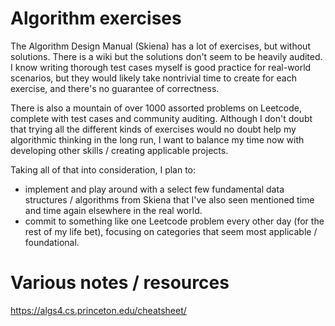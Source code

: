 # Algorithm exercises

The Algorithm Design Manual (Skiena) has a lot of exercises, but without solutions. There is a wiki but the solutions don't seem to be heavily audited. I know writing thorough test cases myself is good practice for real-world scenarios, but they would likely take nontrivial time to create for each exercise, and there's no guarantee of correctness.

There is also a mountain of over 1000 assorted problems on Leetcode, complete with test cases and community auditing. Although I don't doubt that trying all the different kinds of exercises would no doubt help my algorithmic thinking in the long run, I want to balance my time now with developing other skills / creating applicable projects.

Taking all of that into consideration, I plan to:
- implement and play around with a select few fundamental data structures / algorithms from Skiena that I've also seen mentioned time and time again elsewhere in the real world.
- commit to something like one Leetcode problem every other day (for the rest of my life bet), focusing on categories that seem most applicable / foundational.


# Various notes / resources

https://algs4.cs.princeton.edu/cheatsheet/
